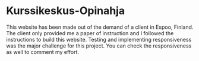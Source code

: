 # Kurssikeskus-Opinahja
This website has been made out of the demand of a client in Espoo, Finland. The client only provided me a paper of instruction and I followed the instructions to build this website. Testing and implementing responsiveness was the major challenge for this project. You can check the responsiveness as well to comment my effort.

